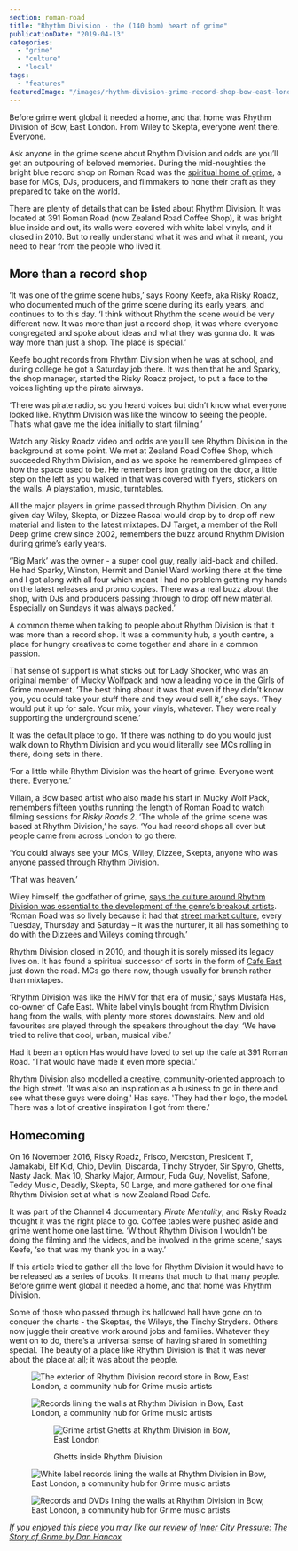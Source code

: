 ```yaml
---
section: roman-road
title: "Rhythm Division - the (140 bpm) heart of grime"
publicationDate: "2019-04-13"
categories: 
  - "grime"
  - "culture"
  - "local"
tags: 
  - "features"
featuredImage: "/images/rhythm-division-grime-record-shop-bow-east-london.jpg"
---
```


Before grime went global it needed a home, and that home was Rhythm Division of Bow, East London. From Wiley to Skepta, everyone went there. Everyone.

Ask anyone in the grime scene about Rhythm Division and odds are you’ll get an outpouring of beloved memories. During the mid-noughties the bright blue record shop on Roman Road was the [spiritual home of grime](https://romanroadlondon.com/famous-grime-music-figures-bow-e3-east-end-london/), a base for MCs, DJs, producers, and filmmakers to hone their craft as they prepared to take on the world.  

There are plenty of details that can be listed about Rhythm Division. It was located at 391 Roman Road (now Zealand Road Coffee Shop), it was bright blue inside and out, its walls were covered with white label vinyls, and it closed in 2010. But to really understand what it was and what it meant, you need to hear from the people who lived it.  

## More than a record shop

‘It was one of the grime scene hubs,’ says Roony Keefe, aka Risky Roadz, who documented much of the grime scene during its early years, and continues to to this day. ‘I think without Rhythm the scene would be very different now. It was more than just a record shop, it was where everyone congregated and spoke about ideas and what they was gonna do. It was way more than just a shop. The place is special.’  

Keefe bought records from Rhythm Division when he was at school, and during college he got a Saturday job there. It was then that he and Sparky, the shop manager, started the Risky Roadz project, to put a face to the voices lighting up the pirate airways.  

‘There was pirate radio, so you heard voices but didn’t know what everyone looked like. Rhythm Division was like the window to seeing the people. That’s what gave me the idea initially to start filming.’  

Watch any Risky Roadz video and odds are you’ll see Rhythm Division in the background at some point. We met at Zealand Road Coffee Shop, which succeeded Rhythm Division, and as we spoke he remembered glimpses of how the space used to be. He remembers iron grating on the door, a little step on the left as you walked in that was covered with flyers, stickers on the walls. A playstation, music, turntables.  

All the major players in grime passed through Rhythm Division. On any given day Wiley, Skepta, or Dizzee Rascal would drop by to drop off new material and listen to the latest mixtapes. DJ Target, a member of the Roll Deep grime crew since 2002, remembers the buzz around Rhythm Division during grime’s early years.  

‘’Big Mark’ was the owner - a super cool guy, really laid-back and chilled. He had Sparky, Winston, Hermit and Daniel Ward working there at the time and I got along with all four which meant I had no problem getting my hands on the latest releases and promo copies. There was a real buzz about the shop, with DJs and producers passing through to drop off new material. Especially on Sundays it was always packed.’  

A common theme when talking to people about Rhythm Division is that it was more than a record shop. It was a community hub, a youth centre, a place for hungry creatives to come together and share in a common passion.  

That sense of support is what sticks out for Lady Shocker, who was an original member of Mucky Wolfpack and now a leading voice in the Girls of Grime movement. ‘The best thing about it was that even if they didn’t know you, you could take your stuff there and they would sell it,’ she says. ‘They would put it up for sale. Your mix, your vinyls, whatever. They were really supporting the underground scene.’  

It was the default place to go. ‘If there was nothing to do you would just walk down to Rhythm Division and you would literally see MCs rolling in there, doing sets in there.  

‘For a little while Rhythm Division was the heart of grime. Everyone went there. Everyone.’  

Villain, a Bow based artist who also made his start in Mucky Wolf Pack, remembers fifteen youths running the length of Roman Road to watch filming sessions for _Risky Roads 2_. ‘The whole of the grime scene was based at Rhythm Division,’ he says. ‘You had record shops all over but people came from across London to go there.  

‘You could always see your MCs, Wiley, Dizzee, Skepta, anyone who was anyone passed through Rhythm Division.  

‘That was heaven.’  

Wiley himself, the godfather of grime, [says the culture around Rhythm Division was essential to the development of the genre’s breakout artists](https://www.theguardian.com/music/2014/apr/26/site-and-sound-when-cities-spawn-music-london-grime-trip-hop-bristol). ‘Roman Road was so lively because it had that [street market culture](https://romanroadlondon.com/market/), every Tuesday, Thursday and Saturday – it was the nurturer, it all has something to do with the Dizzees and Wileys coming through.’  

Rhythm Division closed in 2010, and though it is sorely missed its legacy lives on. It has found a spiritual successor of sorts in the form of [Cafe East](https://romanroadlondon.com/cafe-east-roman-road-mustafa-has-interview/) just down the road. MCs go there now, though usually for brunch rather than mixtapes.  

‘Rhythm Division was like the HMV for that era of music,’ says Mustafa Has, co-owner of Cafe East. White label vinyls bought from Rhythm Division hang from the walls, with plenty more stores downstairs. New and old favourites are played through the speakers throughout the day. ‘We have tried to relive that cool, urban, musical vibe.’  

Had it been an option Has would have loved to set up the cafe at 391 Roman Road. ‘That would have made it even more special.’  

Rhythm Division also modelled a creative, community-oriented approach to the high street. ‘It was also an inspiration as a business to go in there and see what these guys were doing,' Has says. 'They had their logo, the model. There was a lot of creative inspiration I got from there.’  

## Homecoming

On 16 November 2016, Risky Roadz, Frisco, Mercston, President T, Jamakabi, Elf Kid, Chip, Devlin, Discarda, Tinchy Stryder, Sir Spyro, Ghetts, Nasty Jack, Mak 10, Sharky Major, Armour, Fuda Guy, Novelist, Safone, Teddy Music, Deadly, Skepta, 50 Large, and more gathered for one final Rhythm Division set at what is now Zealand Road Cafe.  

It was part of the Channel 4 documentary _Pirate Mentality_, and Risky Roadz thought it was the right place to go. Coffee tables were pushed aside and grime went home one last time. ‘Without Rhythm Division I wouldn’t be doing the filming and the videos, and be involved in the grime scene,’ says Keefe, ‘so that was my thank you in a way.’  

If this article tried to gather all the love for Rhythm Division it would have to be released as a series of books. It means that much to that many people. Before grime went global it needed a home, and that home was Rhythm Division.  

Some of those who passed through its hallowed hall have gone on to conquer the charts - the Skeptas, the Wileys, the Tinchy Stryders. Others now juggle their creative work around jobs and families. Whatever they went on to do, there’s a universal sense of having shared in something special. The beauty of a place like Rhythm Division is that it was never about the place at all; it was about the people.  

<figure>

![The exterior of Rhythm Division record store in Bow, East London, a community hub for Grime music artists](/images/rhythm-division-grime-record-shop-bow-east-london-2-1024x683.jpg)

![Records lining the walls at Rhythm Division in Bow, East London, a community hub for Grime music artists](/images/rhythm-division-grime-record-shop-bow-east-london-3-1024x683.jpg)

<figure>

![Grime artist Ghetts at Rhythm Division in Bow, East London](/images/rhythm-division-grime-record-shop-bow-east-london-4-1024x682.jpg)

<figcaption>

Ghetts inside Rhythm Division

</figcaption>

</figure>

![White label records lining the walls at Rhythm Division in Bow, East London, a community hub for Grime music artists](/images/rhythm-division-grime-record-shop-bow-east-london-5-1024x683.jpg)

![Records and DVDs lining the walls at Rhythm Division in Bow, East London, a community hub for Grime music artists](/images/rhythm-division-grime-record-shop-bow-east-london-6-1024x683.jpg)

</figure>

_If you enjoyed this piece you may like [our review of Inner City Pressure: The Story of Grime by Dan Hancox](https://romanroadlondon.com/inner-city-pressure-dan-hancox-book-review/)_


